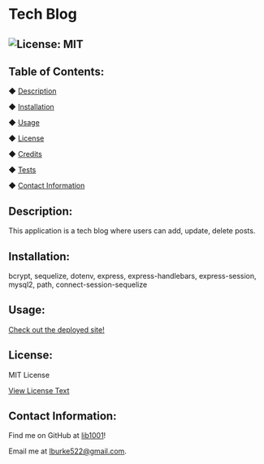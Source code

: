 
# Tech Blog

## ![License: MIT](https://img.shields.io/badge/License-MIT-yellow.svg)

## Table of Contents:
◆ [Description](#description)

◆ [Installation](#installation)

◆ [Usage](#usage)

◆ [License](#license)

◆ [Credits](#credits)

◆ [Tests](#tests)

◆ [Contact Information](#contact-information)

## Description:

This application is a tech blog where users can add, update, delete posts.

## Installation:

bcrypt, sequelize, dotenv, express, express-handlebars, express-session, mysql2, path, connect-session-sequelize

## Usage:

[Check out the deployed site!](https://my-tech-blog-lb.herokuapp.com/)

## License:

MIT License

[View License Text](https://opensource.org/licenses/MIT)


## Contact Information:

Find me on GitHub at [lib1001](https://github.com/lib1001)!

Email me at [lburke522@gmail.com](mailTo:lburke522@gmail.com).